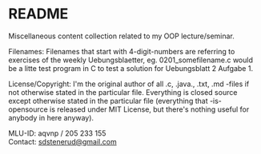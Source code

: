 README
======

Miscellaneous content collection related to my OOP lecture/seminar.

Filenames: Filenames that start with 4-digit-numbers are referring to exercises of the weekly Uebungsblaetter, eg. 0201_somefilename.c would be a litte test program in C to test a solution for Uebungsblatt 2 Aufgabe 1.

License/Copyright: I'm the original author of all .c, .java., .txt, .md -files if not otherwise stated in the particular file. Everything is closed source except otherwise stated in the particular file (everything that -is- opensource is released under MIT License, but there's nothing useful for anybody in here anyway).

MLU-ID: aqvnp / 205 233 155<br>
Contact: sdstenerud@gmail.com